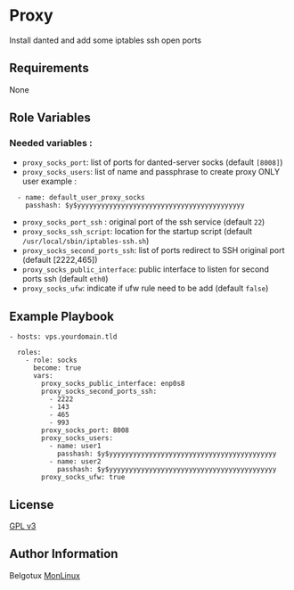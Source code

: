 Proxy
=========

Install danted and add some iptables ssh open ports

Requirements
------------

None

Role Variables
--------------

### Needed variables : 
- `proxy_socks_port`: list of ports for danted-server socks (default `[8008]`)
- `proxy_socks_users`: list of name and passphrase to create proxy ONLY user example :
```
  - name: default_user_proxy_socks
    passhash: $y$yyyyyyyyyyyyyyyyyyyyyyyyyyyyyyyyyyyyyyyyyy
```
- `proxy_socks_port_ssh` : original port of the ssh service (default `22`)
- `proxy_socks_ssh_script`: location for the startup script (default `/usr/local/sbin/iptables-ssh.sh`)
- `proxy_socks_second_ports_ssh`: list of ports redirect to SSH original port (default [2222,465])
- `proxy_socks_public_interface`: public interface to listen for second ports ssh (default `eth0`)
- `proxy_socks_ufw`: indicate if ufw rule need to be add (default `false`)

Example Playbook
----------------

```
- hosts: vps.yourdomain.tld

  roles:
    - role: socks
      become: true
      vars: 
        proxy_socks_public_interface: enp0s8
        proxy_socks_second_ports_ssh:
          - 2222
          - 143
          - 465
          - 993
        proxy_socks_port: 8008
        proxy_socks_users:
          - name: user1
            passhash: $y$yyyyyyyyyyyyyyyyyyyyyyyyyyyyyyyyyyyyyyyyyy
          - name: user2
            passhash: $y$yyyyyyyyyyyyyyyyyyyyyyyyyyyyyyyyyyyyyyyyyy
        proxy_socks_ufw: true
```

License
-------

[GPL v3](https://www.gnu.org/licenses/gpl-3.0.en.html)

Author Information
------------------

Belgotux
[MonLinux](https://www.monlinux.net)